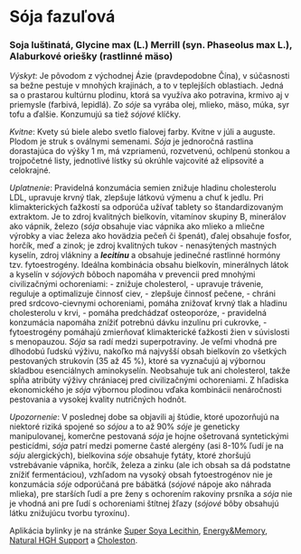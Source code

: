 Sója fazuľová
=============

### Soja luštinatá, Glycine max (L.) Merrill (syn. Phaseolus max L.), Alaburkové oriešky (rastlinné mäso)

*Výskyt*: Je pôvodom z východnej Ázie (pravdepodobne Čína), v súčasnosti sa
bežne pestuje v mnohých krajinách, a to v teplejších oblastiach. Jedná sa o
prastarou kultúrnu plodinu, ktorá sa využíva ako potravina, krmivo aj v
priemysle (farbivá, lepidlá). Zo *sóje* sa vyrába olej, mlieko, mäso, múka, syr
tofu a ďalšie. Konzumujú sa tiež *sójové* klíčky.

*Kvitne*: Kvety sú biele alebo svetlo fialovej farby. Kvitne v júli a auguste.
Plodom je struk s oválnymi semenami. *Sója* je jednoročná rastlina dorastajúca
do výšky 1 m, má vzpriamenú, rozvetvenú, ochlpenú stonkou a trojpočetné listy,
jednotlivé lístky sú okrúhle vajcovité až elipsovité a celokrajné.

*Uplatnenie*: Pravidelná konzumácia semien znižuje hladinu cholesterolu LDL,
upravuje krvný tlak, zlepšuje látkovú výmenu a chuť k jedlu. Pri klimakterických
ťažkostí sa odporúča užívať tablety so štandardizovaným extraktom. Je to zdroj
kvalitných bielkovín, vitamínov skupiny B, minerálov ako vápnik, železo (*sója*
obsahuje viac vápnika ako mlieko a mliečne výrobky a viac železa ako hovädzia
pečeň či špenát), ďalej obsahuje fosfor, horčík, meď a zinok; je zdroj
kvalitných tukov - nenasýtených mastných kyselín, zdroj vlákniny a
***lecitínu*** a obsahuje jedinečné rastlinné hormóny tzv. fytoestrogény.
Ideálna kombinácia obsahu bielkovín, minerálnych látok a kyselín v *sójových*
bôboch napomáha v prevencii pred mnohými civilizačnými ochoreniami: - znižuje
cholesterol, - upravuje trávenie, reguluje a optimalizuje činnosť ciev, -
zlepšuje činnosť pečene, - chráni pred srdcovo-cievnymi ochoreniami, pomáha
znižovať krvný tlak a hladinu cholesterolu v krvi, - pomáha predchádzať
osteoporóze, - pravidelná konzumácia napomáha znížiť potrebnú dávku inzulínu pri
cukrovke, - fytoestrogény pomáhajú zmierňovať klimakterické ťažkosti žien v
súvislosti s menopauzou. *Sója* sa radí medzi superpotraviny. Je veľmi vhodná
pre dlhodobú ľudskú výživu, nakoľko má najvyšší obsah bielkovín zo všetkých
pestovaných strukovín (35 až 45 %), ktoré sa vyznačujú aj výbornou skladbou
esenciálnych aminokyselín. Neobsahuje tuk ani cholesterol, takže spĺňa atribúty
výživy chrániacej pred civilizačnými ochoreniami. Z hľadiska ekonomického je
*sója* výbornou plodinou vďaka kombinácii nenáročnosti pestovania a vysokej
kvality nutričných hodnôt.

*Upozornenie*: V poslednej dobe sa objavili aj štúdie, ktoré upozorňujú na
niektoré riziká spojené so *sójou* a to až 90% *sóje* je geneticky
manipulovanej, komerčne pestovaná *sója* je hojne ošetrovaná syntetickými
pesticídmi, *sója* patrí medzi pomerne časté alergény (asi 8-10% ľudí je na
*sóju* alergických), bielkovina *sóje* obsahuje fytáty, ktoré zhoršujú
vstrebávanie vápnika, horčík, železa a zinku (ale ich obsah sa dá podstatne
znížiť fermentáciou), vzhľadom na vysoký obsah fytoestrogénov nie je konzumácia
*sóje* odporúčaná pre bábätká (*sójové* nápoje ako náhrada mlieka), pre starších
ľudí a pre ženy s ochorením rakoviny prsníka a *sója* nie je vhodná ani pre ľudí
s ochoreniami štítnej žľazy (*sójové* bôby obsahujú látku znižujúcu tvorbu
tyroxínu).

Aplikácia bylinky je na stránke [Super Soya
Lecithin](/sip/p/super-soya-lecithin/),
[Energy&Memory](/sip/p/energy-memory/), [Natural HGH
Support](/sip/p/natural-hgh-support/) a
[Choleston](/sip/p/choleston/).

